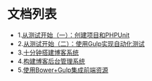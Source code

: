 # 文档列表

* 1.[从测试开始（一）：创建项目和PHPUnit](./1phpunit.md)
* 2.[从测试开始（二）：使用Gulp实现自动化测试](./2.md)
* 3.[十分钟搭建博客系统](./3.10分钟博客.md)
* 4.[构建博客后台管理系统](./4.构建博客后台管理系统.md)
* 5.[使用Bower+Gulp集成前端资源](./5.使用Bower+Gulp集成前端资源.md)